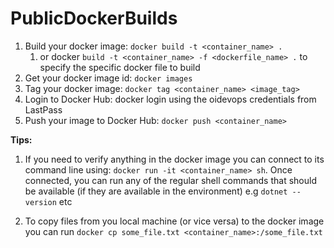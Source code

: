 # PublicDockerBuilds

1. Build your docker image: `docker build -t <container_name> .`
   1. or docker `build -t <container_name> -f <dockerfile_name> .` to specify the specific docker file to build
2. Get your docker image id: `docker images`
3. Tag your docker image: `docker tag <container_name> <image_tag>`
4. Login to Docker Hub: docker login using the oidevops credentials from LastPass
5. Push your image to Docker Hub: `docker push <container_name>`


**Tips:**
1. If you need to verify anything in the docker image you can connect to its command line using: `docker run -it <container_name> sh`. Once connected, you can run any of the regular shell commands that should be available (if they are available in the environment) e.g `dotnet --version` etc

2. To copy files from you local machine (or vice versa) to the docker image you can run `docker cp some_file.txt <container_name>:/some_file.txt`